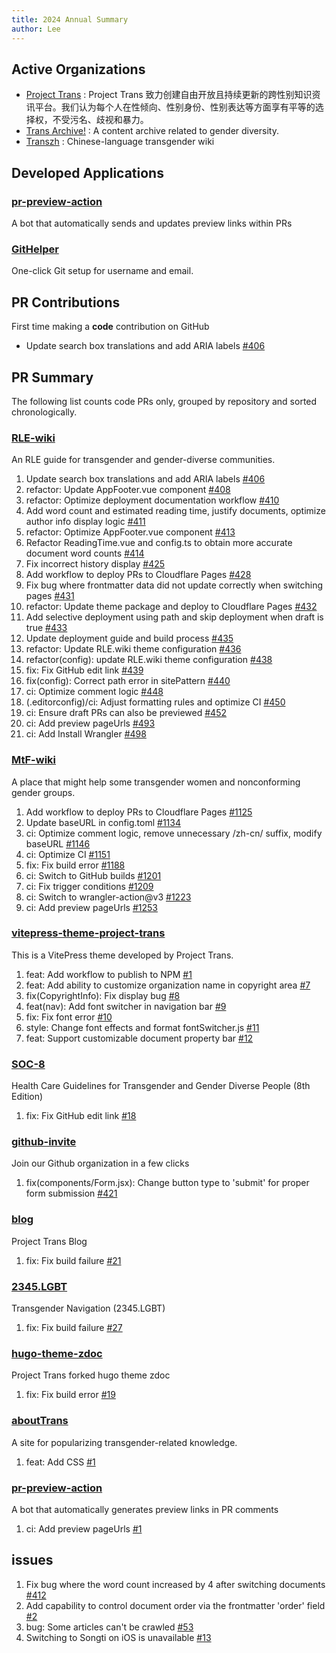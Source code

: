 ```yaml
---
title: 2024 Annual Summary
author: Lee
---
```


## Active Organizations

- [Project Trans](https://github.com/project-trans) : Project Trans 致力创建自由开放且持续更新的跨性别知识资讯平台。我们认为每个人在性倾向、性别身份、性别表达等方面享有平等的选择权，不受污名、歧视和暴力。
- [Trans Archive!](https://github.com/trans-archive) : A content archive related to gender diversity.
- [Transzh](https://github.com/transzh-org) : Chinese-language transgender wiki

## Developed Applications

### [pr-preview-action](https://github.com/project-trans/pr-preview-action)

A bot that automatically sends and updates preview links within PRs

### [GitHelper](https://github.com/Leetfs/GitHelper)

One-click Git setup for username and email.

## PR Contributions

First time making a **code** contribution on GitHub

- Update search box translations and add ARIA labels [#406](https://github.com/project-trans/RLE-wiki/pull/406)

## PR Summary

The following list counts code PRs only, grouped by repository and sorted chronologically.

### [RLE-wiki](https://github.com/project-trans/RLE-wiki)

An RLE guide for transgender and gender-diverse communities.

1. Update search box translations and add ARIA labels [#406](https://github.com/project-trans/RLE-wiki/pull/406)
2. refactor: Update AppFooter.vue component [#408](https://github.com/project-trans/RLE-wiki/pull/408)
3. refactor: Optimize deployment documentation workflow [#410](https://github.com/project-trans/RLE-wiki/pull/410)
4. Add word count and estimated reading time, justify documents, optimize author info display logic [#411](https://github.com/project-trans/RLE-wiki/pull/411)
5. refactor: Optimize AppFooter.vue component [#413](https://github.com/project-trans/RLE-wiki/pull/413)
6. Refactor ReadingTime.vue and config.ts to obtain more accurate document word counts [#414](https://github.com/project-trans/RLE-wiki/pull/414)
7. Fix incorrect history display [#425](https://github.com/project-trans/RLE-wiki/pull/425)
8. Add workflow to deploy PRs to Cloudflare Pages [#428](https://github.com/project-trans/RLE-wiki/pull/428)
9. Fix bug where frontmatter data did not update correctly when switching pages [#431](https://github.com/project-trans/RLE-wiki/pull/431)
10. refactor: Update theme package and deploy to Cloudflare Pages [#432](https://github.com/project-trans/RLE-wiki/pull/432)
11. Add selective deployment using path and skip deployment when draft is true [#433](https://github.com/project-trans/RLE-wiki/pull/433)
12. Update deployment guide and build process [#435](https://github.com/project-trans/RLE-wiki/pull/435)
13. refactor: Update RLE.wiki theme configuration [#436](https://github.com/project-trans/RLE-wiki/pull/436)
14. refactor(config): update RLE.wiki theme configuration [#438](https://github.com/project-trans/RLE-wiki/pull/438)
15. fix: Fix GitHub edit link [#439](https://github.com/project-trans/RLE-wiki/pull/439)
16. fix(config): Correct path error in sitePattern [#440](https://github.com/project-trans/RLE-wiki/pull/440)
17. ci: Optimize comment logic [#448](https://github.com/project-trans/RLE-wiki/pull/448)
18. (.editorconfig)/ci: Adjust formatting rules and optimize CI [#450](https://github.com/project-trans/RLE-wiki/pull/450)
19. ci: Ensure draft PRs can also be previewed [#452](https://github.com/project-trans/RLE-wiki/pull/452)
20. ci: Add preview pageUrls [#493](https://github.com/project-trans/RLE-wiki/pull/493)
21. ci: Add Install Wrangler [#498](https://github.com/project-trans/RLE-wiki/pull/498)

### [MtF-wiki](https://github.com/project-trans/MtF-wiki)

A place that might help some transgender women and nonconforming gender groups.

1. Add workflow to deploy PRs to Cloudflare Pages [#1125](https://github.com/project-trans/MtF-wiki/pull/1125)
2. Update baseURL in config.toml [#1134](https://github.com/project-trans/MtF-wiki/pull/1134)
3. ci: Optimize comment logic, remove unnecessary /zh-cn/ suffix, modify baseURL [#1146](https://github.com/project-trans/MtF-wiki/pull/1146)
4. ci: Optimize CI [#1151](https://github.com/project-trans/MtF-wiki/pull/1151)
5. fix: Fix build error [#1188](https://github.com/project-trans/MtF-wiki/pull/1188)
6. ci: Switch to GitHub builds [#1201](https://github.com/project-trans/MtF-wiki/pull/1201)
7. ci: Fix trigger conditions [#1209](https://github.com/project-trans/MtF-wiki/pull/1209)
8. ci: Switch to wrangler-action@v3 [#1223](https://github.com/project-trans/MtF-wiki/pull/1223)
9. ci: Add preview pageUrls [#1253](https://github.com/project-trans/MtF-wiki/pull/1253)

### [vitepress-theme-project-trans](https://github.com/project-trans/vitepress-theme-project-trans)

This is a VitePress theme developed by Project Trans.

1. feat: Add workflow to publish to NPM [#1](https://github.com/project-trans/vitepress-theme-project-trans/pull/1)
2. feat: Add ability to customize organization name in copyright area [#7](https://github.com/project-trans/vitepress-theme-project-trans/pull/7)
3. fix(CopyrightInfo): Fix display bug [#8](https://github.com/project-trans/vitepress-theme-project-trans/pull/8)
4. feat(nav): Add font switcher in navigation bar [#9](https://github.com/project-trans/vitepress-theme-project-trans/pull/9)
5. fix: Fix font error [#10](https://github.com/project-trans/vitepress-theme-project-trans/pull/10)
6. style: Change font effects and format fontSwitcher.js [#11](https://github.com/project-trans/vitepress-theme-project-trans/pull/11)
7. feat: Support customizable document property bar [#12](https://github.com/project-trans/vitepress-theme-project-trans/pull/12)

### [SOC-8](https://github.com/project-trans/SOC-8/)

Health Care Guidelines for Transgender and Gender Diverse People (8th Edition)

1. fix: Fix GitHub edit link [#18](https://github.com/project-trans/SOC-8/pull/18)

### [github-invite](https://github.com/squarestack/github-invite)

Join our Github organization in a few clicks

1. fix(components/Form.jsx): Change button type to 'submit' for proper form submission [#421](https://github.com/squarestack/github-invite/pull/421)

### [blog](https://github.com/project-trans/blog/)

Project Trans Blog

1. fix: Fix build failure [#21](https://github.com/project-trans/blog/pull/21)

### [2345.LGBT](https://github.com/project-trans/2345.LGBT)

Transgender Navigation (2345.LGBT)

1. fix: Fix build failure [#27](https://github.com/project-trans/2345.LGBT/pull/27)

### [hugo-theme-zdoc](https://github.com/project-trans/hugo-theme-zdoc)

Project Trans forked hugo theme zdoc

1. fix: Fix build error [#19](https://github.com/project-trans/hugo-theme-zdoc/pull/19)

### [aboutTrans](https://github.com/Transzh-Program/aboutTrans)

A site for popularizing transgender-related knowledge.

1. feat: Add CSS [#1](https://github.com/Transzh-Program/aboutTrans/pull/1)

### [pr-preview-action](https://github.com/project-trans/pr-preview-action)

A bot that automatically generates preview links in PR comments

1. ci: Add preview pageUrls [#1](https://github.com/project-trans/pr-preview-action/pull/1)

## issues

1. Fix bug where the word count increased by 4 after switching documents [#412](https://github.com/project-trans/RLE-wiki/issues/412)
2. Add capability to control document order via the frontmatter 'order' field [#2](https://github.com/project-trans/vitepress-theme-project-trans/issues/2)
3. bug: Some articles can't be crawled [#53](https://github.com/jooooock/wechat-article-exporter/issues/53)
4. Switching to Songti on iOS is unavailable [#13](https://github.com/project-trans/vitepress-theme-project-trans/issues/13)
